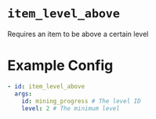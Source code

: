 # `item_level_above`

Requires an item to be above a certain level

# Example Config
```yaml
- id: item_level_above
  args:
    id: mining_progress # The level ID
    level: 2 # The minimum level
```
